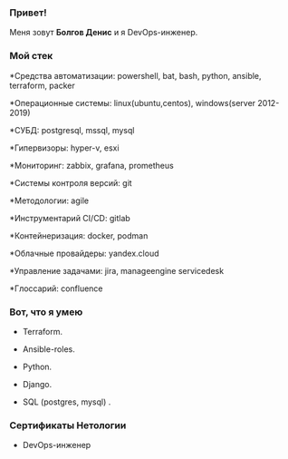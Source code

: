### Привет!

Меня зовут <b>Болгов Денис</b> и я DevOps-инженер.

### Мой стек

*Средства автоматизации: powershell, bat, bash, python, ansible, terraform, packer

*Операционные системы: linux(ubuntu,centos), windows(server 2012-2019)

*СУБД: postgresql, mssql, mysql

*Гипервизоры: hyper-v, esxi

*Мониторинг: zabbix, grafana, prometheus

*Системы контроля версий: git

*Методологии: agile

*Инструментарий CI/CD: gitlab

*Контейнеризация: docker, podman

*Облачные провайдеры: yandex.cloud

*Управление задачами: jira, manageengine servicedesk

*Глоссарий: confluence


### Вот, что я умею

- Terraform. []()

- Ansible-roles. []()

- Python. []()

- Django. []()

- SQL (postgres, mysql) . []()


### Сертификаты Нетологии

- DevOps-инженер 

<!--
- Python https://github.com/mikepro-alfamail-ru/mikepro-alfamail-ru/blob/main/python.pdf

- Django https://github.com/mikepro-alfamail-ru/mikepro-alfamail-ru/blob/main/django.pdf

- Python в web-разработке https://github.com/mikepro-alfamail-ru/mikepro-alfamail-ru/blob/main/pyweb.pdf

- SQL и получение данных https://github.com/mikepro-alfamail-ru/mikepro-alfamail-ru/blob/main/sql.pdf

- Python https://github.com/mikepro-alfamail-ru/mikepro-alfamail-ru/blob/main/pybasic.pdf

- GIT https://github.com/mikepro-alfamail-ru/mikepro-alfamail-ru/blob/main/git.pdf -->
